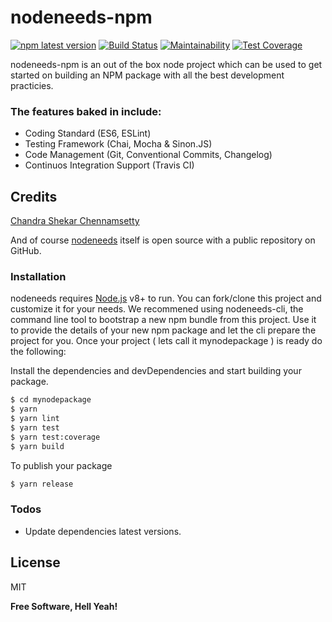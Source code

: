 # nodeneeds-npm
[![npm latest version](https://img.shields.io/npm/v/nodeneeds-npm/latest.svg)](https://www.npmjs.com/package/nodeneeds-npm) 
[![Build Status](https://travis-ci.org/chandu1310/nodeneeds-npm.svg?branch=master)](https://travis-ci.org/chandu1310/nodeneeds-npm) 
[![Maintainability](https://api.codeclimate.com/v1/badges/726be829a5b79fed192a/maintainability)](https://codeclimate.com/github/chandu1310/nodeneeds-npm/maintainability) [![Test Coverage](https://api.codeclimate.com/v1/badges/726be829a5b79fed192a/test_coverage)](https://codeclimate.com/github/chandu1310/nodeneeds-npm/test_coverage)

nodeneeds-npm is an out of the box node project which can be used to get started on building an NPM package with all the best development practicies.
### The features baked in include:
- Coding Standard (ES6, ESLint)
- Testing Framework (Chai, Mocha & Sinon.JS)
- Code Management (Git, Conventional Commits, Changelog)
- Continuos Integration Support (Travis CI)


## Credits
[Chandra Shekar Chennamsetty](https://github.com/chandu1310)

And of course [nodeneeds](https://www.nodeneeds.org) itself is open source with a public repository on GitHub.

### Installation

nodeneeds requires [Node.js](https://nodejs.org/) v8+ to run.
You can fork/clone this project and customize it for your needs.
We recommened using nodeneeds-cli, the command line tool to bootstrap a new npm bundle from this project.
Use it to provide the details of your new npm package and let the cli prepare the project for you.
Once your project ( lets call it mynodepackage ) is ready do the following:

Install the dependencies and devDependencies and start building your package.
```sh
$ cd mynodepackage
$ yarn
$ yarn lint
$ yarn test
$ yarn test:coverage
$ yarn build
```

To publish your package

```sh
$ yarn release
```

### Todos

 - Update dependencies latest versions.

License
----

MIT


**Free Software, Hell Yeah!**
